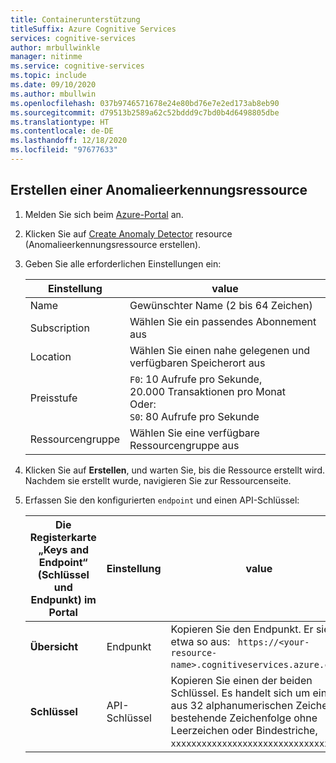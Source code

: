 ```yaml
---
title: Containerunterstützung
titleSuffix: Azure Cognitive Services
services: cognitive-services
author: mrbullwinkle
manager: nitinme
ms.service: cognitive-services
ms.topic: include
ms.date: 09/10/2020
ms.author: mbullwin
ms.openlocfilehash: 037b9746571678e24e80bd76e7e2ed173ab8eb90
ms.sourcegitcommit: d79513b2589a62c52bddd9c7bd0b4d6498805dbe
ms.translationtype: HT
ms.contentlocale: de-DE
ms.lasthandoff: 12/18/2020
ms.locfileid: "97677633"
---
```

## <a name="create-an-anomaly-detector-resource"></a>Erstellen einer Anomalieerkennungsressource

1. Melden Sie sich beim <a href="https://portal.azure.com" target="_blank">Azure-Portal<span class="docon docon-navigate-external x-hidden-focus"></span></a> an.
1. Klicken Sie auf <a href="https://ms.portal.azure.com/#create/Microsoft.CognitiveServicesAnomalyDetector" target="_blank">Create Anomaly Detector<span class="docon docon-navigate-external x-hidden-focus"></span></a> resource (Anomalieerkennungsressource erstellen).
1. Geben Sie alle erforderlichen Einstellungen ein:

    |Einstellung|value|
    |--|--|
    |Name|Gewünschter Name (2 bis 64 Zeichen)|
    |Subscription|Wählen Sie ein passendes Abonnement aus|
    |Location|Wählen Sie einen nahe gelegenen und verfügbaren Speicherort aus|
    |Preisstufe|`F0`: 10 Aufrufe pro Sekunde, 20.000 Transaktionen pro Monat <br> Oder:<br> `S0`: 80 Aufrufe pro Sekunde|
    |Ressourcengruppe|Wählen Sie eine verfügbare Ressourcengruppe aus|

1. Klicken Sie auf **Erstellen**, und warten Sie, bis die Ressource erstellt wird. Nachdem sie erstellt wurde, navigieren Sie zur Ressourcenseite.
1. Erfassen Sie den konfigurierten `endpoint` und einen API-Schlüssel:

    |Die Registerkarte „Keys and Endpoint“ (Schlüssel und Endpunkt) im Portal|Einstellung|value|
    |--|--|--|
    |**Übersicht**|Endpunkt|Kopieren Sie den Endpunkt. Er sieht etwa so aus: ` https://<your-resource-name>.cognitiveservices.azure.com/`.|
    |**Schlüssel**|API-Schlüssel|Kopieren Sie einen der beiden Schlüssel. Es handelt sich um eine aus 32 alphanumerischen Zeichen bestehende Zeichenfolge ohne Leerzeichen oder Bindestriche, `xxxxxxxxxxxxxxxxxxxxxxxxxxxxxxxx`.|




